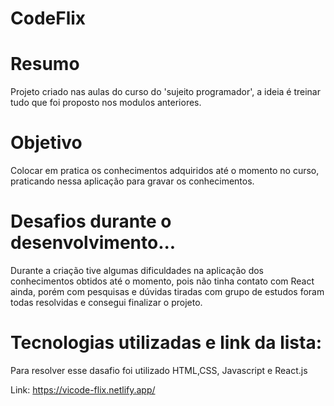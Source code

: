 # CodeFlix

<h1> Resumo </h1>
<p>Projeto criado nas aulas do curso do 'sujeito programador', a ideia é treinar  tudo que foi proposto nos modulos anteriores.</p>

<h1>Objetivo</h1>

<p>Colocar em pratica os conhecimentos adquiridos até o momento no curso, praticando nessa aplicação para gravar os conhecimentos.</p>

<h1>Desafios durante o desenvolvimento...</h1>

<p>Durante a criação tive algumas dificuldades na aplicação dos conhecimentos obtidos até o momento, pois não tinha contato com React ainda, porém com pesquisas e dúvidas tiradas com grupo de estudos foram todas resolvidas e consegui finalizar o projeto.</p>

 <h1>Tecnologias utilizadas e link da lista:</h1>

Para resolver esse dasafio foi utilizado HTML,CSS, Javascript e React.js

Link: https://vicode-flix.netlify.app/
